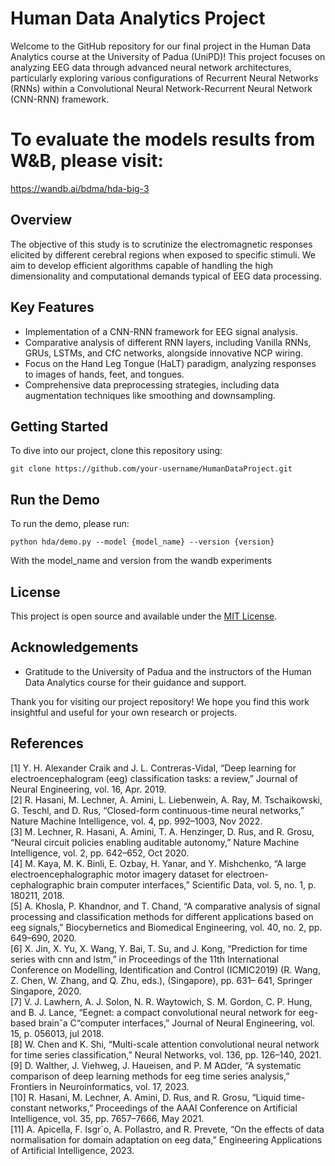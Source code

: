 # Human Data Analytics Project

Welcome to the GitHub repository for our final project in the Human Data Analytics course at the University of Padua (UniPD)! This project focuses on analyzing EEG data through advanced neural network architectures, particularly exploring various configurations of Recurrent Neural Networks (RNNs) within a Convolutional Neural Network-Recurrent Neural Network (CNN-RNN) framework.

# To evaluate the models results from W&B, please visit:
https://wandb.ai/bdma/hda-big-3

## Overview

The objective of this study is to scrutinize the electromagnetic responses elicited by different cerebral regions when exposed to specific stimuli. We aim to develop efficient algorithms capable of handling the high dimensionality and computational demands typical of EEG data processing.

## Key Features

- Implementation of a CNN-RNN framework for EEG signal analysis.
- Comparative analysis of different RNN layers, including Vanilla RNNs, GRUs, LSTMs, and CfC networks, alongside innovative NCP wiring.
- Focus on the Hand Leg Tongue (HaLT) paradigm, analyzing responses to images of hands, feet, and tongues.
- Comprehensive data preprocessing strategies, including data augmentation techniques like smoothing and downsampling.

## Getting Started

To dive into our project, clone this repository using:

`git clone https://github.com/your-username/HumanDataProject.git`

## Run the Demo
To run the demo, please run:

`python hda/demo.py --model {model_name} --version {version}`

With the model_name and version from the wandb experiments

## License

This project is open source and available under the [MIT License](LICENSE).

## Acknowledgements

- Gratitude to the University of Padua and the instructors of the Human Data Analytics course for their guidance and support.

Thank you for visiting our project repository! We hope you find this work insightful and useful for your own research or projects.

## References

[1] Y. H. Alexander Craik and J. L. Contreras-Vidal, “Deep learning for
electroencephalogram (eeg) classification tasks: a review,” Journal of
Neural Engineering, vol. 16, Apr. 2019.  
[2] R. Hasani, M. Lechner, A. Amini, L. Liebenwein, A. Ray,
M. Tschaikowski, G. Teschl, and D. Rus, “Closed-form continuous-time
neural networks,” Nature Machine Intelligence, vol. 4, pp. 992–1003,
Nov 2022.  
[3] M. Lechner, R. Hasani, A. Amini, T. A. Henzinger, D. Rus, and
R. Grosu, “Neural circuit policies enabling auditable autonomy,” Nature
Machine Intelligence, vol. 2, pp. 642–652, Oct 2020.  
[4] M. Kaya, M. K. Binli, E. Ozbay, H. Yanar, and Y. Mishchenko,
“A large electroencephalographic motor imagery dataset for electroen-
cephalographic brain computer interfaces,” Scientific Data, vol. 5, no. 1,
p. 180211, 2018.  
[5] A. Khosla, P. Khandnor, and T. Chand, “A comparative analysis of signal
processing and classification methods for different applications based on
eeg signals,” Biocybernetics and Biomedical Engineering, vol. 40, no. 2,
pp. 649–690, 2020.  
[6] X. Jin, X. Yu, X. Wang, Y. Bai, T. Su, and J. Kong, “Prediction for
time series with cnn and lstm,” in Proceedings of the 11th International
Conference on Modelling, Identification and Control (ICMIC2019)
(R. Wang, Z. Chen, W. Zhang, and Q. Zhu, eds.), (Singapore), pp. 631–
641, Springer Singapore, 2020.  
[7] V. J. Lawhern, A. J. Solon, N. R. Waytowich, S. M. Gordon, C. P.
Hung, and B. J. Lance, “Eegnet: a compact convolutional neural
network for eeg-based brainˆa C“computer interfaces,” Journal of Neural
Engineering, vol. 15, p. 056013, jul 2018.  
[8] W. Chen and K. Shi, “Multi-scale attention convolutional neural network
for time series classification,” Neural Networks, vol. 136, pp. 126–140,
2021.  
[9] D. Walther, J. Viehweg, J. Haueisen, and P. M  ̃A¤der, “A systematic
comparison of deep learning methods for eeg time series analysis,”
Frontiers in Neuroinformatics, vol. 17, 2023.  
[10] R. Hasani, M. Lechner, A. Amini, D. Rus, and R. Grosu, “Liquid time-
constant networks,” Proceedings of the AAAI Conference on Artificial
Intelligence, vol. 35, pp. 7657–7666, May 2021.  
[11] A. Apicella, F. Isgr`o, A. Pollastro, and R. Prevete, “On the effects of
data normalisation for domain adaptation on eeg data,” Engineering
Applications of Artificial Intelligence, 2023.  
